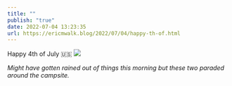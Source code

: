```yaml
---
title: ""
publish: "true"
date: 2022-07-04 13:23:35
url: https://ericmwalk.blog/2022/07/04/happy-th-of.html
---
```

Happy 4th of July 🇺🇸
![](https://ericmwalk.blog/uploads/2022/2cf2476a45.jpg)

*Might have gotten rained out of things this morning but these two paraded around the campsite.*